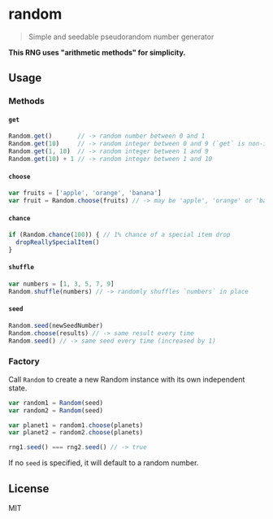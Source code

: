 # random
> Simple and seedable pseudorandom number generator

**This RNG uses "arithmetic methods" for simplicity.**

## Usage

### Methods

#### `get`
```javascript
Random.get()       // -> random number between 0 and 1
Random.get(10)     // -> random integer between 0 and 9 (`get` is non-inclusive)
Random.get(1, 10)  // -> random integer between 1 and 9
Random.get(10) + 1 // -> random integer between 1 and 10
```

#### `choose`
```javascript
var fruits = ['apple', 'orange', 'banana']
var fruit = Random.choose(fruits) // -> may be 'apple', 'orange' or 'banana'
```

#### `chance`
```javascript
if (Random.chance(100)) { // 1% chance of a special item drop
  dropReallySpecialItem()
}
```

#### `shuffle`
```javascript
var numbers = [1, 3, 5, 7, 9]
Random.shuffle(numbers) // -> randomly shuffles `numbers` in place
```

#### `seed`
```javascript
Random.seed(newSeedNumber)
Random.choose(results) // -> same result every time
Random.seed() // -> same seed every time (increased by 1)
```

### Factory
Call `Random` to create a new Random instance with its own independent state.

```javascript
var random1 = Random(seed)
var random2 = Random(seed)

var planet1 = random1.choose(planets)
var planet2 = random2.choose(planets)

rng1.seed() === rng2.seed() // -> true
```

If no `seed` is specified, it will default to a random number.

## License
MIT
